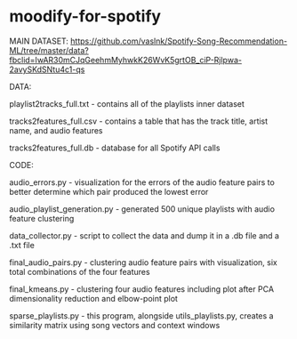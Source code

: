 # moodify-for-spotify
MAIN DATASET:
https://github.com/vaslnk/Spotify-Song-Recommendation-ML/tree/master/data?fbclid=IwAR30mCJqGeehmMyhwkK26WvK5grtOB_ciP-Rjlpwa-2avySKdSNtu4c1-qs

DATA:

playlist2tracks_full.txt - contains all of the playlists inner dataset 

tracks2features_full.csv - contains a table that has the track title, artist name, and audio features

tracks2features_full.db - database for all Spotify API calls

CODE:

audio_errors.py - visualization for the errors of the audio feature pairs to better determine which pair produced the lowest error

audio_playlist_generation.py - generated 500 unique playlists with audio feature clustering

data_collector.py - script to collect the data and dump it in a .db file and a .txt file

final_audio_pairs.py - clustering audio feature pairs with visualization, six total combinations of the four features

final_kmeans.py - clustering four audio features including plot after PCA dimensionality reduction and elbow-point plot

sparse_playlists.py - this program, alongside utils_playlists.py, creates a similarity matrix using song vectors and context windows
